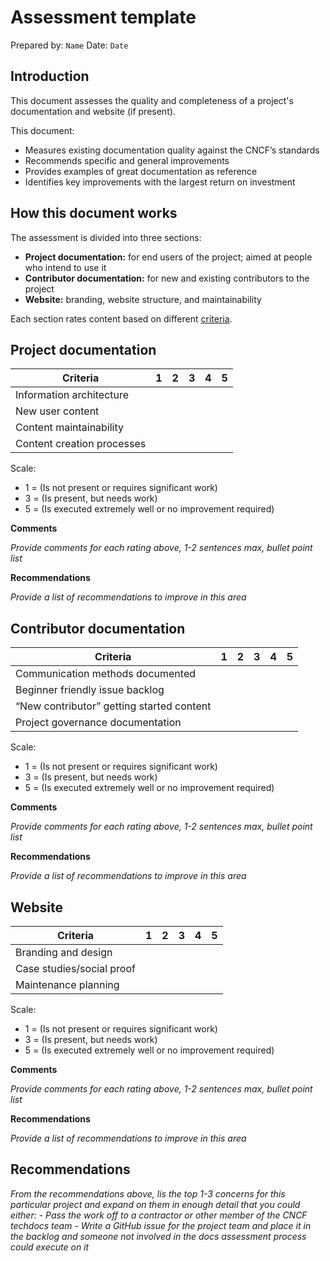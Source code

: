 # Assessment template 

Prepared by: `Name`
Date: `Date`


## Introduction

This document assesses the quality and completeness of a project's documentation and website (if present).

This document:

- Measures existing documentation quality against the CNCF’s standards
- Recommends specific and general improvements
- Provides examples of great documentation as reference 
- Identifies key improvements with the largest return on investment


## How this document works

The assessment is divided into three sections: 

- **Project documentation:** for end users of the project; aimed at people who intend to use it
- **Contributor documentation:** for new and existing contributors to the project
- **Website:** branding, website structure, and maintainability

Each section rates content based on different [criteria](criteria.md).


## Project documentation 

| Criteria                   | 1   | 2   | 3   | 4   | 5   |
| ---                        | --- | --- | --- | --- | --- |
| Information architecture   |     |     |     |     |     |
| New user content           |     |     |     |     |     |
| Content maintainability    |     |     |     |     |     |
| Content creation processes |     |     |     |     |     |

Scale: 
- 1 = (Is not present or requires significant work)
- 3 = (Is present, but needs work)
- 5 = (Is executed extremely well or no improvement required)

**Comments**

_Provide comments for each rating above, 1-2 sentences max, bullet point list_

**Recommendations**

_Provide a list of recommendations to improve in this area_


## Contributor documentation 

| Criteria                                  | 1   | 2   | 3   | 4   | 5   |
| ---                                       | --- | --- | --- | --- | --- |
| Communication methods documented          |     |     |     |     |     |
| Beginner friendly issue backlog           |     |     |     |     |     |
| “New contributor” getting started content |     |     |     |     |     |
| Project governance documentation          |     |     |     |     |     |

Scale: 
- 1 = (Is not present or requires significant work)
- 3 = (Is present, but needs work)
- 5 = (Is executed extremely well or no improvement required)

**Comments**

_Provide comments for each rating above, 1-2 sentences max, bullet point list_

**Recommendations**

_Provide a list of recommendations to improve in this area_


## Website

| Criteria                  | 1   | 2   | 3   | 4   | 5   |
| ---                       | --- | --- | --- | --- | --- |
| Branding and design       |     |     |     |     |     |
| Case studies/social proof |     |     |     |     |     |
| Maintenance planning      |     |     |     |     |     |

Scale: 
- 1 = (Is not present or requires significant work)
- 3 = (Is present, but needs work)
- 5 = (Is executed extremely well or no improvement required)

**Comments**

_Provide comments for each rating above, 1-2 sentences max, bullet point list_

**Recommendations**

_Provide a list of recommendations to improve in this area_


## Recommendations

_From the recommendations above, lis the top 1-3 concerns for this particular project and expand on them in enough detail that you could either:_
    - _Pass the work off to a contractor or other member of the CNCF techdocs team_
    - _Write a GitHub issue for the project team and place it in the backlog and someone not involved in the docs assessment process could execute on it_

